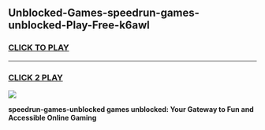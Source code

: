 
## Unblocked-Games-speedrun-games-unblocked-Play-Free-k6awl
<h3>
<a href="https://premium76.site?title=speedrun-games-unblocked&ref=10A">CLICK TO PLAY</a></h3>
<hr>

<h3>
<a href="https://premium76.site?title=speedrun-games-unblocked&ref=10A">CLICK 2 PLAY</a>
  
</h3>

<a href="https://premium76.site?title=speedrun-games-unblocked&ref=10A"><img src="https://clearcache.store/games.png"></a>


**speedrun-games-unblocked games unblocked: Your Gateway to Fun and Accessible Online Gaming**
